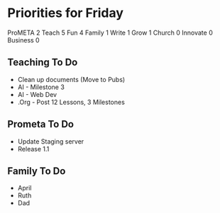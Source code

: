 # Priorities for Friday

ProMETA 2
Teach 5
Fun 4
Family 1
Write 1
Grow 1
Church 0
Innovate 0
Business 0


## Teaching To Do

* Clean up documents (Move to Pubs)
* AI - Milestone 3
* AI - Web Dev
* .Org - Post 12 Lessons, 3 Milestones


## Prometa To Do

* Update Staging server
* Release 1.1


## Family To Do

* April
* Ruth 
* Dad

